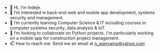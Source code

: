- 👋 Hi, I’m Indeje.
- 👀 I’m interested in back-end web and mobile app development, systems security and management.
- 🌱 I’m currently learning Computer Science & IT including courses in computer systems security, data analysis & IoT.
- 💞️ I’m looking to collaborate on Python projects. I'm particularly working on a mobile app for construction project management.
- 📫 How to reach me: Send me an email at n_wanyama@yahoo.com

<!---
Indeje/Indeje is a ✨ special ✨ repository because its `README.md` (this file) appears on your GitHub profile.
You can click the Preview link to take a look at your changes.
--->
